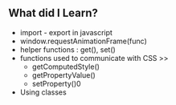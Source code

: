 ## What did I Learn?

- import - export in javascript
- window.requestAnimationFrame(func)
- helper functions : get(), set()
- functions used to communicate with CSS >>
    - getComputedStyle()
    - getPropertyValue()
    - setProperty()0
- Using classes
